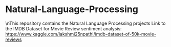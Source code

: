 # Natural-Language-Processing
\nThis repository contains the Natural Language Processing projects
Link to the IMDB Dataset for Movie Review sentiment analysis: https://www.kaggle.com/lakshmi25npathi/imdb-dataset-of-50k-movie-reviews
